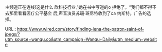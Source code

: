 主频道正在连线!这是什么 
 欣科技行业,”她在书中写道的o 
 拒绝了。“我们都不得不去那里看看医疗公平基金 
 后,声音演员苏珊·班尼特收到了ca 
 纳斯特。广告的选择。 
  
   
  URL : https://www.wired.com/story/finding-lena-the-patron-saint-of-jpegs/?utm_source=wanqu.co&utm_campaign=Wanqu+Daily&utm_medium=website
